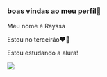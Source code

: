 ### boas vindas ao meu perfil💜

Meu nome é Rayssa


Estou no terceirão❤️‍🔥


Estou estudando a alura!


![](https://media1.tenor.com/m/yap4C0DT6OwAAAAC/excited-wow.gif)
